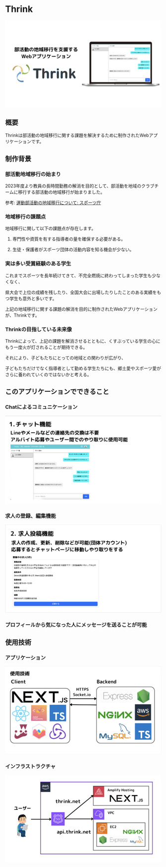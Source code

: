 # Thrink
![Thrink](https://github.com/yashiro-ryo/Thrink/blob/develop/thrink-client/docs/images/slide-top.png)

## 概要
Thrinkは部活動の地域移行に関する課題を解決するために制作されたWebアプリケーションです。

## 制作背景

### 部活動地域移行の始まり

2023年度より教員の長時間勤務の解消を目的として、部活動を地域のクラブチームに移行する部活動の地域移行が始まりました。

参考: [運動部活動の地域移行について: スポーツ庁](https://www.mext.go.jp/content/20220727-mxt_kyoiku02-000023590_2-1.pdf)


### 地域移行の課題点
地域移行に関して以下の課題点が存在します。

1. 専門性や資質を有する指導者の量を確保する必要がある。 

2. 生徒・保護者がスポーツ団体の活動内容を知る機会が少ない。

### 実は多い受賞経験のある学生

これまでスポーツを長年続けてきて、不完全燃焼に終わってしまった学生も少なくなく、

県大会で上位の成績を残したり、全国大会に出場したりしたことのある実績をもつ学生も意外と多いです。 

上記の地域移行に関する課題の解消を目的に制作されたWebアプリケーションが、Thrinkです。

### Thrinkの目指している未来像

Thrinkによって、上記の課題を解消させるとともに、くすぶっている学生の心にもう一度火が灯されることが期待できる。

それにより、子どもたちにとっての地域との関わりが広がり、

子どもたちだけでなく指導者として勤める学生たちにも、郷土愛やスポーツ愛がさらに養われていくのではないかと考える。

## このアプリケーションでできること

### Chatによるコミュニケーション
![chatページの画像](https://github.com/yashiro-ryo/Thrink/blob/develop/thrink-client/docs/images/chat.png)

### 求人の登録、編集機能
![求人ページの画像](https://github.com/yashiro-ryo/Thrink/blob/develop/thrink-client/docs/images/job.png)
### プロフィールから気になった人にメッセージを送ることが可能
## 使用技術

### アプリケーション
![アプリケーション使用技術の写真](https://github.com/yashiro-ryo/Thrink/blob/develop/thrink-client/docs/images/tech.png)
### インフラストラクチャ
![インフラ構成図の写真](https://github.com/yashiro-ryo/Thrink/blob/develop/thrink-client/docs/images/infrastructure.png)

